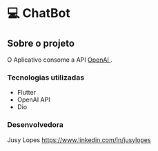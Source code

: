 # 💻 ChatBot
## Sobre o projeto

O Aplicativo consome a API [OpenAI
](https://platform.openai.com/docs/api-reference).


### Tecnologias utilizadas

* Flutter
* OpenAI API
* Dio


### Desenvolvedora

Jusy Lopes
https://www.linkedin.com/in/jusylopes
